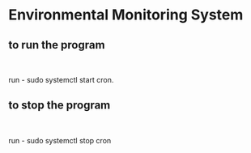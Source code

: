 # Environmental Monitoring System

## to run the program
<br />

run - sudo systemctl start cron.
<br />

## to stop the program
<br />

run - sudo systemctl stop cron
<br />
